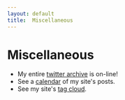 ```yaml
---
layout: default
title:  Miscellaneous
---
```

# Miscellaneous

- My entire [twitter archive](twitter/) is on-line!
- See a [calendar](calendar/) of my site's posts.
- See my site's [tag cloud](cloud/).